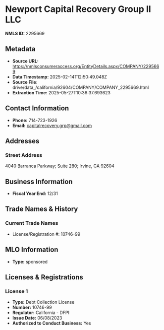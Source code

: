 # Newport Capital Recovery Group II LLC

**NMLS ID:** 2295669

## Metadata
- **Source URL:** https://nmlsconsumeraccess.org/EntityDetails.aspx/COMPANY/2295669
- **Data Timestamp:** 2025-02-14T12:50:49.048Z
- **Source File:** drive/data_/california/92604/COMPANY/COMPANY_2295669.html
- **Extraction Time:** 2025-05-27T10:36:37.693623

## Contact Information
- **Phone:** 714-723-1926
- **Email:** capitalrecovery.grp@gmail.com

## Addresses
### Street Address
4040 Barranca Parkway; Suite 280; Irvine, CA 92604

## Business Information
- **Fiscal Year End:** 12/31

## Trade Names & History
### Current Trade Names
- License/Registration #: 10746-99

## MLO Information
- **Type:** sponsored

## Licenses & Registrations

### License 1
- **Type:** Debt Collection License
- **Number:** 10746-99
- **Regulator:** California - DFPI
- **Issue Date:** 06/08/2023
- **Authorized to Conduct Business:** Yes
